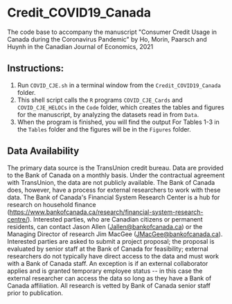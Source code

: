 # Credit_COVID19_Canada

The code base to accompany the manuscript "Consumer Credit Usage in Canada during the Coronavirus Pandemic" by Ho, Morin, Paarsch and Huynh in the Canadian Journal of Economics, 2021

## Instructions:
1. Run ```COVID_CJE.sh``` in a terminal window from the ```Credit_COVID19_Canada``` folder. 
1. This shell script calls the ```R``` programs ```COVID_CJE_Cards``` and ```COVID_CJE_HELOCs``` in the ```Code``` folder, 
which creates the tables and figures for the manuscript,
by analyzing the datasets read in from ```Data```. 
1. When the program is finished, you will find the output For Tables 1-3 in the ```Tables``` folder and the figures will be in the ```Figures``` folder. 


## Data Availability

The primary data source is the TransUnion credit bureau. Data are provided to the Bank of Canada on a monthly basis. Under the contractual agreement with TransUnion, the data are not publicly available. The Bank of Canada does, however, have a process for external researchers to work with these data. The Bank of Canada's Financial System Research Center is a hub for research on household finance (https://www.bankofcanada.ca/research/financial-system-research-centre/). Interested parties, who are Canadian citizens or permanent residents, can contact Jason Allen (Jallen@bankofcanada.ca) or the Managing Director of research Jim MacGee (JMacGee@bankofcanada.ca). Interested parties are asked to submit a project proposal; the proposal is evaluated by senior staff at the Bank of Canada for feasibility; external researchers do not typically have direct access to the data and must work with a Bank of Canada staff. An exception is if an external collaborator applies and is granted temporary employee status -- in this case the external researcher can access the data so long as they have a Bank of Canada affiliation. All research is vetted by Bank of Canada senior staff prior to publication. 
